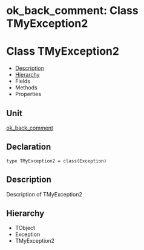 # ok\_back\_comment: Class TMyException2


# Class TMyException2
<span id="TMyException2"/>

- [Description](#PasDoc-Description)
- [Hierarchy](#PasDoc-Hierarchy)
- Fields
- Methods
- Properties

<span id="PasDoc-Description"/>

## Unit


[ok\_back\_comment](ok_back_comment.md)


## Declaration


```type TMyException2 = class(Exception)```


## Description
Description of TMyException2

## Hierarchy


<span id="PasDoc-Hierarchy"/>

- TObject
- Exception
- TMyException2


